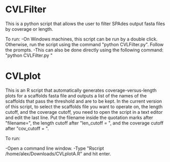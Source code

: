 # CVLFilter

This is a python script that allows the user to filter SPAdes output fasta files by coverage or length.

To run:
-On Windows machines, this script can be run by a double click. Otherwise, run the script using the command "python CVLFilter.py". Follow the prompts.
-This can also be done directly using the following command:
"python CVLFilter.py <scaffolds or contigs fasta to be filtered> <length cutoff> <coverage cutoff>"

# CVLplot

This is an R script that automatically generates coverage-versus-length plots for a scaffolds fasta file and outputs a list of the names of the scaffolds that pass the threshold and are to be kept. In the current version of this script, to select the scaffolds file you want to operate on, the length cutoff, and the coverage cutoff, you need to open the script in a text editor and edit the last line. Put the filename inside the quotation marks after "filename=", the length cutoff after "len_cutoff = ", and the coverage cutoff after "cov_cutoff = ".

To run:

-Open a command line window.
-Type "Rscript /home/alex/Downloads/CVLplotA.R" and hit enter.
